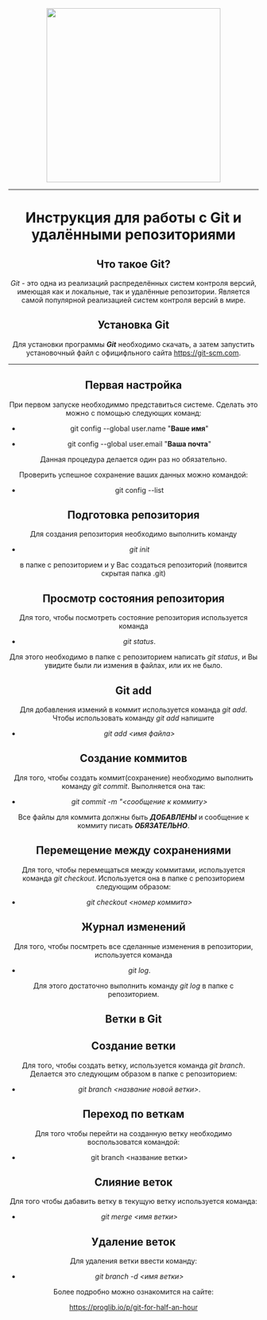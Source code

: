 <div align="center">
  <img src="https://media.giphy.com/media/kH6CqYiquZawmU1HI6/giphy.gif" width="350"/>

---
<div align="center">

# Инструкция для работы с Git и удалёнными репозиториями
</div>

## Что такое Git?
*Git* - это одна из реализаций распределённых систем контроля версий, имеющая как и локальные, так и удалённые репозитории. Является самой популярной реализацией систем контроля версий в мире.

## Установка Git
Для установки программы __*Git*__ необходимо скачать, а затем запустить установочный файл с официфльного сайта https://git-scm.com.

---

## Первая настройка
При первом запуске необходиммо представиться системе. Сделать это можно с помощью следующих команд: 
 * git config --global user.name "__Ваше имя__"

 * git config --global user.email "__Ваша почта__"

 Данная процедура делается один раз но обязательно.

 Проверить успешное сохранение ваших данных можно командой:
 * git config --list

## Подготовка репозитория
Для создания репозитория необходимо выполнить команду
* *git init*  

в папке с репозиторием и у Вас создаться репозиторий (появится скрытая папка .git)

## Просмотр состояния репозитория
Для того, чтобы посмотреть состояние репозитория используется команда
* *git status*. 

Для этого необходимо в папке с репозиторием написать *git status*, и Вы увидите были ли измения в файлах, или их не было.

## Git add
Для добавления измений в коммит используется команда *git add*. Чтобы использовать команду *git add* напишите
* *git add <имя файла>*

## Создание коммитов
Для того, чтобы создать коммит(сохранение) необходимо выполнить команду *git commit*. Выполняется она так: 
* *git commit -m "<сообщение к коммиту>*

 Все файлы для коммита должны быть ***ДОБАВЛЕНЫ*** и сообщение к коммиту писать ***ОБЯЗАТЕЛЬНО***.

## Перемещение между сохранениями
Для того, чтобы перемещаться между коммитами, используется команда *git checkout*. Используется она в папке с репозиторием следующим образом: 
* *git checkout <номер коммита>*

## Журнал изменений
Для того, чтобы посмтреть все сделанные изменения в репозитории, используется команда 
* *git log*. 

Для этого достаточно выполнить команду *git log* в папке с репозиторием.
<div align="center">

## Ветки в Git
</div>

## Создание ветки

Для того, чтобы создать ветку, используется команда *git branch*. Делается это следующим образом в папке с репозиторием: 
* *git branch <название новой ветки>*.

## Переход по веткам
Для того чтобы перейти на созданную ветку необходимо воспользоватся командой:
* git branch <название ветки>

## Слияние веток

Для того чтобы дабавить ветку в текущую ветку используется команда:
* *git merge <имя ветки>*

## Удаление веток
Для удаления ветки ввести команду:
* *git branch -d <имя ветки>*

<div align="center">

Более подробно можно ознакомится на сайте:

https://proglib.io/p/git-for-half-an-hour
</div>